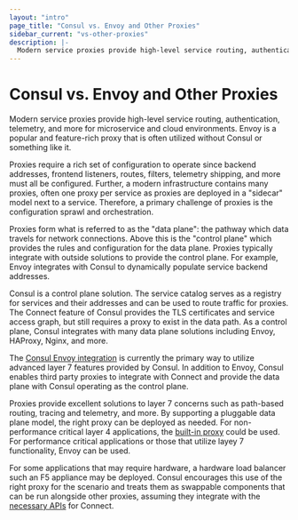 ```yaml
---
layout: "intro"
page_title: "Consul vs. Envoy and Other Proxies"
sidebar_current: "vs-other-proxies"
description: |-
  Modern service proxies provide high-level service routing, authentication, telemetry, and more for microservice and cloud environments. Envoy is a popular and feature rich proxy. This page describes how Consul relates to proxies such as Envoy.
---
```


# Consul vs. Envoy and Other Proxies

Modern service proxies provide high-level service routing, authentication,
telemetry, and more for microservice and cloud environments. Envoy is
a popular and feature-rich proxy that is often
utilized without Consul or something like it.

Proxies require a rich set of configuration to operate since backend
addresses, frontend listeners, routes, filters, telemetry shipping, and
more must all be configured. Further, a modern infrastructure contains
many proxies, often one proxy per service as proxies are deployed in
a "sidecar" model next to a service. Therefore, a primary challenge of
proxies is the configuration sprawl and orchestration.

Proxies form what is referred to as the "data plane": the pathway which
data travels for network connections. Above this is the "control plane"
which provides the rules and configuration for the data plane. Proxies
typically integrate with outside solutions to provide the control plane.
For example, Envoy integrates with Consul to dynamically populate
service backend addresses.

Consul is a control plane solution. The service catalog serves as a registry
for services and their addresses and can be used to route traffic for proxies.
The Connect feature of Consul provides the TLS certificates and service
access graph, but still requires a proxy to exist in the data path. As a
control plane, Consul integrates with many data plane solutions including
Envoy, HAProxy, Nginx, and more.

The [Consul Envoy integration](https://www.consul.io/docs/connect/proxies/envoy.html)
is currently the primary way to utilize advanced layer 7 features provided
by Consul. In addition to Envoy, Consul enables
third party proxies to integrate with Connect and provide the data
plane with Consul operating as the control plane.

Proxies provide excellent solutions to layer 7 concerns such as path-based
routing, tracing and telemetry, and more. By supporting a pluggable data plane model, the right proxy can be
deployed as needed. For non-performance critical layer 4 applications, the [built-in proxy](https://www.consul.io/docs/connect/proxies/built-in.html)
could be used. For performance critical applications or those
that utilize layey 7 functionality, Envoy can be used.

For some applications that may require hardware, a hardware load balancer
such an F5 appliance may be deployed. Consul encourages this use of the right
proxy for the scenario and treats them as swappable components that can be run
alongside other proxies, assuming they integrate with the [necessary APIs](https://www.consul.io/docs/connect/proxies/integrate.html)
for Connect.
